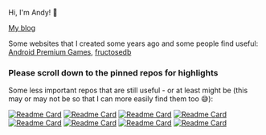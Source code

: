 Hi, I'm Andy! 👋

[My blog](https://blog.letit.run/)

Some websites that I created some years ago and some people find useful: [Android Premium Games](https://androidpremium.games/), [fructosedb](https://fructosedb.org/)

### Please scroll down to the pinned repos for highlights

Some less important repos that are still useful - or at least might be (this may or may not be so that I can more easily find them too 😅):

[![Readme Card](https://github-readme-stats.vercel.app/api/pin/?username=s-h-a-d-o-w&description_lines_count=2&repo=NotepadPlusPlus-Remixed-Theme)](https://github.com/s-h-a-d-o-w/NotepadPlusPlus-Remixed-Theme)
[![Readme Card](https://github-readme-stats.vercel.app/api/pin/?username=s-h-a-d-o-w&description_lines_count=2&repo=github-userscripts)](https://github.com/s-h-a-d-o-w/github-userscripts)
[![Readme Card](https://github-readme-stats.vercel.app/api/pin/?username=s-h-a-d-o-w&description_lines_count=2&repo=react-spring-comparison)](https://github.com/s-h-a-d-o-w/react-spring-comparison)
[![Readme Card](https://github-readme-stats.vercel.app/api/pin/?username=s-h-a-d-o-w&description_lines_count=2&repo=simple-async-memo)](https://github.com/s-h-a-d-o-w/simple-async-memo)
[![Readme Card](https://github-readme-stats.vercel.app/api/pin/?username=s-h-a-d-o-w&description_lines_count=2&repo=regtobin)](https://github.com/s-h-a-d-o-w/regtobin)
[![Readme Card](https://github-readme-stats.vercel.app/api/pin/?username=s-h-a-d-o-w&description_lines_count=2&repo=cf-geo-steering-helper)](https://github.com/s-h-a-d-o-w/cf-geo-steering-helper)
[![Readme Card](https://github-readme-stats.vercel.app/api/pin/?username=s-h-a-d-o-w&description_lines_count=2&repo=talon-eyetracking)](https://github.com/s-h-a-d-o-w/talon-eyetracking)
[![Readme Card](https://github-readme-stats.vercel.app/api/pin/?username=s-h-a-d-o-w&description_lines_count=2&repo=napi-async-example)](https://github.com/s-h-a-d-o-w/napi-async-example)

<!--
**s-h-a-d-o-w/s-h-a-d-o-w** is a ✨ _special_ ✨ repository because its `README.md` (this file) appears on your GitHub profile.

Here are some ideas to get you started:

- 🔭 I’m currently working on ...
- 🌱 I’m currently learning ...
- 👯 I’m looking to collaborate on ...
- 🤔 I’m looking for help with ...
- 💬 Ask me about ...
- 📫 How to reach me: ...
- 😄 Pronouns: ...
- ⚡ Fun fact: ...
-->
